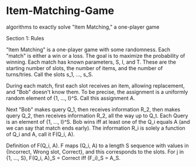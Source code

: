 # Item-Matching-Game
algorithms to exactly solve "Item Matching," a one-player game


Section 1: Rules

"Item Matching" is a one-player game with some randomness. Each "match" is either a win or a loss. The goal is to maximize the probability of winning. Each match has known parameters, S, I, and T. These are the starting number of slots, the number of items, and the number of turns/tries. Call the slots s_1, ..., s_S.

During each match, first each slot receives an item, allowing replacement, and "Bob" doesn't know them. To be precise, the assignment is a uniformly random element of {1, ..., I}^S. Call this assignment A.

Next "Bob" makes query Q_1, then receives information R_2, then makes query Q_2, then receives information R_2, all the way up to Q_t.
Each Query is an element of {1, ..., I}^S. Bob wins iff at least one of the Q_i equals A (and we can say that match ends early). The information R_i is solely a function of Q_i and A, call it F(Q_i, A).

Definition of F(Q_i, A). F maps (Q_i, A) to a length S sequence with values in {Incorrect, Wrong slot, Correct}, and this corresponds to the slots. For j in {1, ..., S}, F(Q_i, A)\_S = Correct iff (F\_i)\_S = A\_S. 
